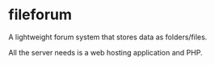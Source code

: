 # fileforum
A lightweight forum system that stores data as folders/files.

All the server needs is a web hosting application and PHP.
